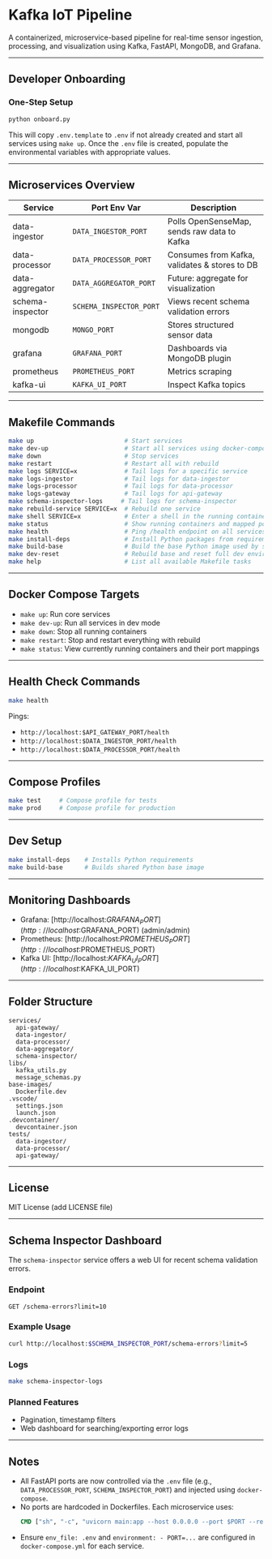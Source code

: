 # Kafka IoT Pipeline

A containerized, microservice-based pipeline for real-time sensor ingestion, processing, and visualization using Kafka, FastAPI, MongoDB, and Grafana.

---

## Developer Onboarding

### One-Step Setup

```bash
python onboard.py
```

This will copy `.env.template` to `.env` if not already created and start all services using `make up`.
Once the `.env` file is created, populate the environmental variables with appropriate values.

---

## Microservices Overview

| Service           | Port Env Var            | Description                                     |
|------------------|--------------------------|-------------------------------------------------|
| data-ingestor     | `DATA_INGESTOR_PORT`     | Polls OpenSenseMap, sends raw data to Kafka     |
| data-processor    | `DATA_PROCESSOR_PORT`    | Consumes from Kafka, validates & stores to DB   |
| data-aggregator   | `DATA_AGGREGATOR_PORT`   | Future: aggregate for visualization             |
| schema-inspector  | `SCHEMA_INSPECTOR_PORT`  | Views recent schema validation errors           |
| mongodb           | `MONGO_PORT`             | Stores structured sensor data                   |
| grafana           | `GRAFANA_PORT`           | Dashboards via MongoDB plugin                   |
| prometheus        | `PROMETHEUS_PORT`        | Metrics scraping                                |
| kafka-ui          | `KAFKA_UI_PORT`          | Inspect Kafka topics                            |

---

## Makefile Commands

```bash
make up                         # Start services
make dev-up                     # Start all services using docker-compose.yml + docker-compose.override.yml
make down                       # Stop services
make restart                    # Restart all with rebuild
make logs SERVICE=x             # Tail logs for a specific service
make logs-ingestor              # Tail logs for data-ingestor
make logs-processor             # Tail logs for data-processor
make logs-gateway               # Tail logs for api-gateway
make schema-inspector-logs     # Tail logs for schema-inspector
make rebuild-service SERVICE=x  # Rebuild one service
make shell SERVICE=x            # Enter a shell in the running container
make status                     # Show running containers and mapped ports
make health                     # Ping /health endpoint on all services
make install-deps               # Install Python packages from requirements.txt
make build-base                 # Build the base Python image used by services
make dev-reset                  # Rebuild base and reset full dev environment
make help                       # List all available Makefile tasks
```

---

## Docker Compose Targets

- `make up`: Run core services
- `make dev-up`: Run all services in dev mode
- `make down`: Stop all running containers
- `make restart`: Stop and restart everything with rebuild
- `make status`: View currently running containers and their port mappings

---

## Health Check Commands

```bash
make health
```

Pings:

- `http://localhost:$API_GATEWAY_PORT/health`
- `http://localhost:$DATA_INGESTOR_PORT/health`
- `http://localhost:$DATA_PROCESSOR_PORT/health`

---

## Compose Profiles

```bash
make test     # Compose profile for tests
make prod     # Compose profile for production
```

---

## Dev Setup

```bash
make install-deps    # Installs Python requirements
make build-base      # Builds shared Python base image
```

---

## Monitoring Dashboards

- Grafana: [http://localhost:$GRAFANA_PORT](http://localhost:$GRAFANA_PORT) (admin/admin)
- Prometheus: [http://localhost:$PROMETHEUS_PORT](http://localhost:$PROMETHEUS_PORT)
- Kafka UI: [http://localhost:$KAFKA_UI_PORT](http://localhost:$KAFKA_UI_PORT)

---

## Folder Structure

```
services/
  api-gateway/
  data-ingestor/
  data-processor/
  data-aggregator/
  schema-inspector/
libs/
  kafka_utils.py
  message_schemas.py
base-images/
  Dockerfile.dev
.vscode/
  settings.json
  launch.json
.devcontainer/
  devcontainer.json
tests/
  data-ingestor/
  data-processor/
  api-gateway/
```

---

## License

MIT License (add LICENSE file)

---

## Schema Inspector Dashboard

The `schema-inspector` service offers a web UI for recent schema validation errors.

### Endpoint

```
GET /schema-errors?limit=10
```

### Example Usage

```bash
curl http://localhost:$SCHEMA_INSPECTOR_PORT/schema-errors?limit=5
```

### Logs

```bash
make schema-inspector-logs
```

### Planned Features

- Pagination, timestamp filters
- Web dashboard for searching/exporting error logs

---

## Notes

- All FastAPI ports are now controlled via the `.env` file (e.g., `DATA_PROCESSOR_PORT`, `SCHEMA_INSPECTOR_PORT`) and injected using `docker-compose`.
- No ports are hardcoded in Dockerfiles. Each microservice uses:
  ```Dockerfile
  CMD ["sh", "-c", "uvicorn main:app --host 0.0.0.0 --port $PORT --reload"]
  ```
- Ensure `env_file: .env` and `environment: - PORT=...` are configured in `docker-compose.yml` for each service.
